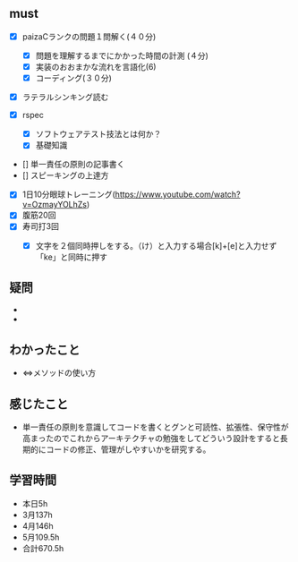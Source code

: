

## must
- [x] paizaCランクの問題１問解く(４０分)
  - [x] 問題を理解するまでにかかった時間の計測 (４分)
  - [x] 実装のおおまかな流れを言語化(6)
  - [x] コーディング(３０分) 
- [x] ラテラルシンキング読む
  
- [x] rspec
  - [x] ソフトウェアテスト技法とは何か？
  - [x] 基礎知識
- [] 単一責任の原則の記事書く
- [] スピーキングの上達方
   
- [x] 1日10分眼球トレーニング(https://www.youtube.com/watch?v=OzmayYOLhZs)
- [x] 腹筋20回
- [x] 寿司打3回
  - [x] 文字を２個同時押しをする。（け）と入力する場合[k]+[e]と入力せず「ke」と同時に押す



## 疑問　
- 
- 

## わかったこと
- <=>メソッドの使い方

## 感じたこと
- 単一責任の原則を意識してコードを書くとグンと可読性、拡張性、保守性が高まったのでこれからアーキテクチャの勉強をしてどういう設計をすると長期的にコードの修正、管理がしやすいかを研究する。


## 学習時間
  - 本日5h
  - 3月137h
  - 4月146h
  - 5月109.5h
  - 合計670.5h
    
